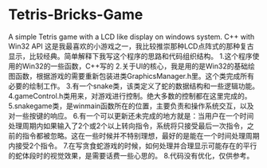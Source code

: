 # Tetris-Bricks-Game
A simple Tetris game with a LCD like display on windows system.  C++ with Win32 API
这是我最喜欢的小游戏之一，我比较推崇那种LCD点阵式的那种复古显示，比较经典。简单解释下我写这个程序的思路和代码组织结构。
1.这个程序使用的Win32的一些函数，C++写的
2.关于UI的核心，我是用的是Win32的基础绘图函数，根据游戏的需要重新包装进类GraphicsManager.h里。这个类完成所有必要的绘制工作。
3.有一个snake类，该类定义了蛇的数据结构和一些逻辑功能。
4.gameControl.h类用来，对游戏进行控制。绝大多数的控制都在这里完成的。
5.snakegame类，是winmain函数所在的位置，主要负责和操作系统交互，以及对一些按键的响应。
6.有一个可以更新还未完成的地方就是：当用户在一个时间处理周期内如果输入了2个或2个以上转向指令，系统将只接受最后一次指令，之前的指令都被忽略。这在一些时候并不特别理想，最好的是能在一个时间处理周期内接受2个指令。
7.在写贪食蛇游戏的时候，如何处理并合理显示可能存在的平行的蛇体段时的视觉效果，是需要话费一些心思的。
8.代码没有优化，仅供参考。
